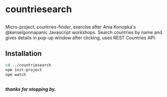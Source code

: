 # countriesearch
##
Micro-project, countries-finder, exercise after Ania Konopka's @kernelgonnapanic Javascript workshops. Search countries by name and gives details in pop-up window after clicking, uses REST Countries API. 

## Installation

```sh
cd ../countriesearch
npm init-project
npm watch
```
##
#####  _thanks for stopping by._ 
